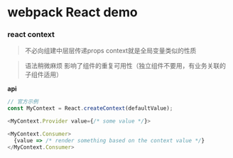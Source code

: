 # webpack React demo


### react context

> 不必向组建中层层传递props   context就是全局变量类似的性质

> 语法稍微麻烦   影响了组件的重复可用性（独立组件不要用，有业务关联的子组件适用）


**api**
```javascript
// 官方示例
const MyContext = React.createContext(defaultValue);

<MyContext.Provider value={/* some value */}>

<MyContext.Consumer>
  {value => /* render something based on the context value */}
</MyContext.Consumer>

```

